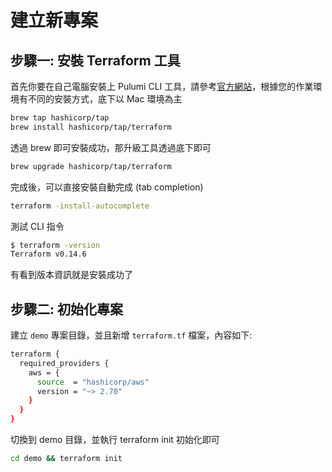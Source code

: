 # 建立新專案

## 步驟一: 安裝 Terraform 工具

首先你要在自己電腦安裝上 Pulumi CLI 工具，請參考[官方網站][1]，根據您的作業環境有不同的安裝方式，底下以 Mac 環境為主

[1]:https://learn.hashicorp.com/tutorials/terraform/install-cli

```sh
brew tap hashicorp/tap
brew install hashicorp/tap/terraform
```

透過 brew 即可安裝成功，那升級工具透過底下即可

```sh
brew upgrade hashicorp/tap/terraform
```

完成後，可以直接安裝自動完成 (tab completion)

```sh
terraform -install-autocomplete
```

測試 CLI 指令

```sh
$ terraform -version
Terraform v0.14.6
```

有看到版本資訊就是安裝成功了

## 步驟二: 初始化專案

建立 `demo` 專案目錄，並且新增 `terraform.tf` 檔案，內容如下:

```sh
terraform {
  required_providers {
    aws = {
      source  = "hashicorp/aws"
      version = "~> 2.70"
    }
  }
}
```

切換到 demo 目錄，並執行 terraform init 初始化即可

```sh
cd demo && terraform init
```
